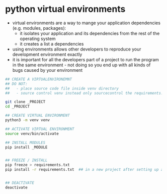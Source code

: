 # python virtual environments
* virtual environments are a way to mange your application dependencies (e.g. modules, packages):
    - it isolates your  application and its dependencies from the rest of the operating system
    - it creates a list a dependencies
* using environments allows other developers to reproduce your development environment exactly
* it is important for all the developers part of a project to run the program in the same environment - not doing so you end up with all kinds of bugs caused by your environment

```sh
## CREATE A VIRTUALENVIRONEMNT
## DO NOT:
##   - place source code file inside venv directory
##   - source control venv instead only sourcecontrol the requirements.txt

git clone _PROJECT
cd _PROJECT

## CREATE VIRTUAL ENVIRONMENT
python3 -m venv venv

## ACTIVATE VIRTUAL ENVIRONMENT
source venv/bin/activate

## INSTALL MODULES
pip install _MODULE


## FREEZE / INSTALL
pip freeze > requirements.txt
pip install -r requirements.txt  ## in a new project after setting up a new virt env


## DEACTIVATE
deactivate
```